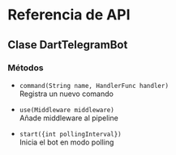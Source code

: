 # Referencia de API

## Clase DartTelegramBot

### Métodos
- `command(String name, HandlerFunc handler)`  
  Registra un nuevo comando

- `use(Middleware middleware)`  
  Añade middleware al pipeline

- `start({int pollingInterval})`  
  Inicia el bot en modo polling 
